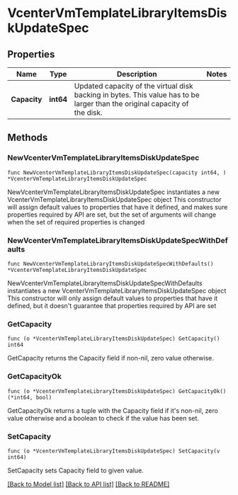 # VcenterVmTemplateLibraryItemsDiskUpdateSpec

## Properties

Name | Type | Description | Notes
------------ | ------------- | ------------- | -------------
**Capacity** | **int64** | Updated capacity of the virtual disk backing in bytes. This value has to be larger than the original capacity of the disk. | 

## Methods

### NewVcenterVmTemplateLibraryItemsDiskUpdateSpec

`func NewVcenterVmTemplateLibraryItemsDiskUpdateSpec(capacity int64, ) *VcenterVmTemplateLibraryItemsDiskUpdateSpec`

NewVcenterVmTemplateLibraryItemsDiskUpdateSpec instantiates a new VcenterVmTemplateLibraryItemsDiskUpdateSpec object
This constructor will assign default values to properties that have it defined,
and makes sure properties required by API are set, but the set of arguments
will change when the set of required properties is changed

### NewVcenterVmTemplateLibraryItemsDiskUpdateSpecWithDefaults

`func NewVcenterVmTemplateLibraryItemsDiskUpdateSpecWithDefaults() *VcenterVmTemplateLibraryItemsDiskUpdateSpec`

NewVcenterVmTemplateLibraryItemsDiskUpdateSpecWithDefaults instantiates a new VcenterVmTemplateLibraryItemsDiskUpdateSpec object
This constructor will only assign default values to properties that have it defined,
but it doesn't guarantee that properties required by API are set

### GetCapacity

`func (o *VcenterVmTemplateLibraryItemsDiskUpdateSpec) GetCapacity() int64`

GetCapacity returns the Capacity field if non-nil, zero value otherwise.

### GetCapacityOk

`func (o *VcenterVmTemplateLibraryItemsDiskUpdateSpec) GetCapacityOk() (*int64, bool)`

GetCapacityOk returns a tuple with the Capacity field if it's non-nil, zero value otherwise
and a boolean to check if the value has been set.

### SetCapacity

`func (o *VcenterVmTemplateLibraryItemsDiskUpdateSpec) SetCapacity(v int64)`

SetCapacity sets Capacity field to given value.



[[Back to Model list]](../README.md#documentation-for-models) [[Back to API list]](../README.md#documentation-for-api-endpoints) [[Back to README]](../README.md)


